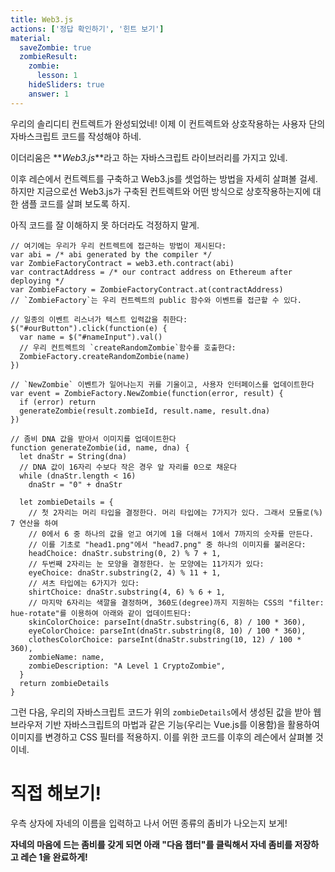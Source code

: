 ```yaml
---
title: Web3.js
actions: ['정답 확인하기', '힌트 보기']
material:
  saveZombie: true
  zombieResult:
    zombie:
      lesson: 1
    hideSliders: true
    answer: 1
---
```


우리의 솔리디티 컨트렉트가 완성되었네! 이제 이 컨트렉트와 상호작용하는 사용자 단의 자바스크립트 코드를 작성해야 하네. 

이더리움은 **_Web3.js_**라고 하는 자바스크립트 라이브러리를 가지고 있네.

이후 레슨에서 컨트렉트를 구축하고 Web3.js를 셋업하는 방법을 자세히 살펴볼 걸세. 하지만 지금으로선 Web3.js가 구축된 컨트렉트와 어떤 방식으로 상호작용하는지에 대한 샘플 코드를 살펴 보도록 하지. 

아직 코드를 잘 이해하지 못 하더라도 걱정하지 말게.

```
// 여기에는 우리가 우리 컨트렉트에 접근하는 방법이 제시된다:
var abi = /* abi generated by the compiler */
var ZombieFactoryContract = web3.eth.contract(abi)
var contractAddress = /* our contract address on Ethereum after deploying */
var ZombieFactory = ZombieFactoryContract.at(contractAddress)
// `ZombieFactory`는 우리 컨트렉트의 public 함수와 이벤트를 접근할 수 있다.

// 일종의 이벤트 리스너가 텍스트 입력값을 취한다:
$("#ourButton").click(function(e) {
  var name = $("#nameInput").val()
  // 우리 컨트렉트의 `createRandomZombie`함수를 호출한다:
  ZombieFactory.createRandomZombie(name)
})

// `NewZombie` 이벤트가 일어나는지 귀를 기울이고, 사용자 인터페이스를 업데이트한다
var event = ZombieFactory.NewZombie(function(error, result) {
  if (error) return
  generateZombie(result.zombieId, result.name, result.dna)
})

// 좀비 DNA 값을 받아서 이미지를 업데이트한다
function generateZombie(id, name, dna) {
  let dnaStr = String(dna)
  // DNA 값이 16자리 수보다 작은 경우 앞 자리를 0으로 채운다
  while (dnaStr.length < 16)
    dnaStr = "0" + dnaStr

  let zombieDetails = {
    // 첫 2자리는 머리 타입을 결정한다. 머리 타입에는 7가지가 있다. 그래서 모듈로(%) 7 연산을 하여
    // 0에서 6 중 하나의 값을 얻고 여기에 1을 더해서 1에서 7까지의 숫자를 만든다. 
    // 이를 기초로 "head1.png"에서 "head7.png" 중 하나의 이미지를 불러온다:
    headChoice: dnaStr.substring(0, 2) % 7 + 1,
    // 두번째 2자리는 눈 모양을 결정한다. 눈 모양에는 11가지가 있다:
    eyeChoice: dnaStr.substring(2, 4) % 11 + 1,
    // 셔츠 타입에는 6가지가 있다:
    shirtChoice: dnaStr.substring(4, 6) % 6 + 1,
    // 마지막 6자리는 색깔을 결정하며, 360도(degree)까지 지원하는 CSS의 "filter: hue-rotate"를 이용하여 아래와 같이 업데이트된다:
    skinColorChoice: parseInt(dnaStr.substring(6, 8) / 100 * 360),
    eyeColorChoice: parseInt(dnaStr.substring(8, 10) / 100 * 360),
    clothesColorChoice: parseInt(dnaStr.substring(10, 12) / 100 * 360),
    zombieName: name,
    zombieDescription: "A Level 1 CryptoZombie",
  }
  return zombieDetails
}
```

그런 다음, 우리의 자바스크립트 코드가 위의 `zombieDetails`에서 생성된 값을 받아 웹 브라우저 기반 자바스크립트의 마법과 같은 기능(우리는 Vue.js를 이용함)을 활용하여 이미지를 변경하고 CSS 필터를 적용하지. 이를 위한 코드를 이후의 레슨에서 살펴볼 것이네.

# 직접 해보기!

우측 상자에 자네의 이름을 입력하고 나서 어떤 종류의 좀비가 나오는지 보게!

**자네의 마음에 드는 좀비를 갖게 되면 아래 "다음 챕터"를 클릭해서 자네 좀비를 저장하고 레슨 1을 완료하게!**
